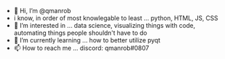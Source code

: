 - 👋 Hi, I’m @qmanrob
- i know, in order of most knowlegable to least ... python, HTML, JS, CSS
- 👀 I’m interested in ... data science, visualizing things with code, automating things people shouldn't have to do
- 🌱 I’m currently learning ... how to better utilize pyqt
- 📫 How to reach me ... discord: qmanrob#0807 

<!---
qmanrob/qmanrob is a ✨ special ✨ repository because its `README.md` (this file) appears on your GitHub profile.
You can click the Preview link to take a look at your changes.
--->
